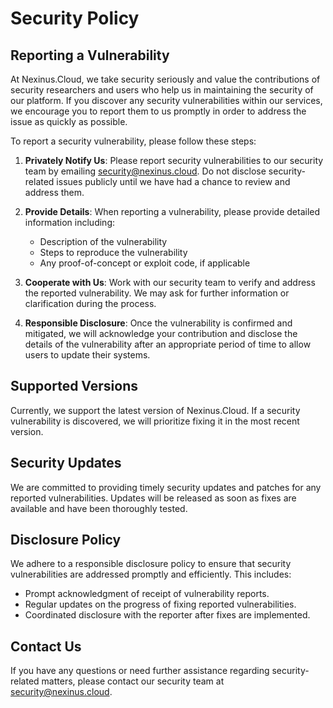 # Security Policy

## Reporting a Vulnerability

At Nexinus.Cloud, we take security seriously and value the contributions of security researchers and users who help us in maintaining the security of our platform. If you discover any security vulnerabilities within our services, we encourage you to report them to us promptly in order to address the issue as quickly as possible.

To report a security vulnerability, please follow these steps:

1. **Privately Notify Us**: Please report security vulnerabilities to our security team by emailing [security@nexinus.cloud](mailto:contact@nexinus.cloud). Do not disclose security-related issues publicly until we have had a chance to review and address them.

2. **Provide Details**: When reporting a vulnerability, please provide detailed information including:
   - Description of the vulnerability
   - Steps to reproduce the vulnerability
   - Any proof-of-concept or exploit code, if applicable

3. **Cooperate with Us**: Work with our security team to verify and address the reported vulnerability. We may ask for further information or clarification during the process.

4. **Responsible Disclosure**: Once the vulnerability is confirmed and mitigated, we will acknowledge your contribution and disclose the details of the vulnerability after an appropriate period of time to allow users to update their systems.

## Supported Versions

Currently, we support the latest version of Nexinus.Cloud. If a security vulnerability is discovered, we will prioritize fixing it in the most recent version. 

## Security Updates

We are committed to providing timely security updates and patches for any reported vulnerabilities. Updates will be released as soon as fixes are available and have been thoroughly tested.

## Disclosure Policy

We adhere to a responsible disclosure policy to ensure that security vulnerabilities are addressed promptly and efficiently. This includes:

- Prompt acknowledgment of receipt of vulnerability reports.
- Regular updates on the progress of fixing reported vulnerabilities.
- Coordinated disclosure with the reporter after fixes are implemented.

## Contact Us

If you have any questions or need further assistance regarding security-related matters, please contact our security team at [security@nexinus.cloud](mailto:contact@nexinus.cloud).

